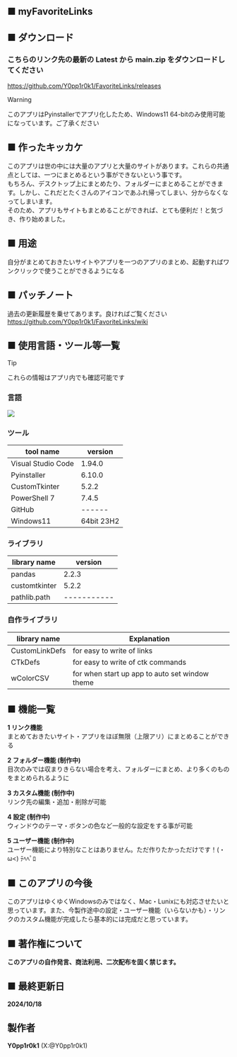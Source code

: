 ## ■ myFavoriteLinks


## ■ ダウンロード
### こちらのリンク先の最新の Latest から main.zip をダウンロードしてください
https://github.com/Y0pp1r0k1/FavoriteLinks/releases

> [!WARNING]
このアプリはPyinstallerでアプリ化したため、Windows11 64-bitのみ使用可能になっています。ご了承ください


## ■ 作ったキッカケ
このアプリは世の中には大量のアプリと大量のサイトがあります。これらの共通点としては、一つにまとめるという事ができないという事です。  
もちろん、デスクトップ上にまとめたり、フォルダーにまとめることができます。しかし、これだとたくさんのアイコンであふれ帰ってしまい、分からなくなってしまいます。  
そのため、アプリもサイトもまとめることができれば、とても便利だ！と気づき、作り始めました。


## ■ 用途
自分がまとめておきたいサイトやアプリを一つのアプリのまとめ、起動すればワンクリックで使うことができるようになる


## ■ パッチノート 
過去の更新履歴を乗せてあります。良ければご覧ください  
https://github.com/Y0pp1r0k1/FavoriteLinks/wiki


## ■ 使用言語・ツール等一覧
> [!TIP]
これらの情報はアプリ内でも確認可能です


### 言語

<img src="https://img.shields.io/badge/Pythnon-3.12.4-3776AB.svg?logo=python&style=flat-square">


### ツール

| tool name | version |
| ------------- | ------------- |
| Visual Studio Code | 1.94.0 |
| Pyinstaller  | 6.10.0  |
| CustomTkinter  | 5.2.2  |
| PowerShell 7 | 7.4.5 |
| GitHub | ------ |
| Windows11 | 64bit 23H2 |


### ライブラリ
| library name | version |
| ------------ | ----------------|
| pandas | 2.2.3 |
| customtkinter | 5.2.2 |
| pathlib.path | ----------- |


### 自作ライブラリ
| library name | Explanation |
| ------------- | ------------ |
| CustomLinkDefs | for easy to write of links |
| CTkDefs | for easy to write of ctk commands |
| wColorCSV | for when start up app to auto set window theme |  



## ■ 機能一覧
**1 リンク機能**  
    まとめておきたいサイト・アプリをほぼ無限（上限アリ）にまとめることができる

**2 フォルダー機能 (制作中)**  
    目次のみでは収まりきらない場合を考え、フォルダーにまとめ、より多くのものをまとめられるように

**3 カスタム機能 (制作中)**  
    リンク先の編集・追加・削除が可能

**4 設定 (制作中)**  
    ウィンドウのテーマ・ボタンの色など一般的な設定をする事が可能

**5 ユーザー機能 (制作中)**   
    ユーザー機能により特別なことはありません。ただ作りたかっただけです！(・ω<) ﾃﾍﾍﾟﾛ


## ■ このアプリの今後
このアプリはゆくゆくWindowsのみではなく、Mac・Lunixにも対応させたいと思っています。また、今製作途中の設定・ユーザー機能（いらないかも）・リンクのカスタム機能が完成したら基本的には完成だと思っています。


## ■ 著作権について
**このアプリの自作発言、商法利用、二次配布を固く禁じます。**


## ■ 最終更新日
**2024/10/18**


## 製作者 
**Y0pp1r0k1** (X:@Y0pp1r0k1)
